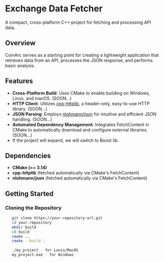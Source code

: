 # Exchange Data Fetcher

A compact, cross-platform C++ project for fetching and processing API data.

## Overview

CoinArc serves as a starting point for creating a lightweight application that retrieves data from an API, processes the JSON response, and performs basic analysis.

## Features

- **Cross-Platform Build**: Uses CMake to enable building on Windows, Linux, and macOS. (SOON...)
- **HTTP Client**: Utilizes [cpp-httplib](https://github.com/yhirose/cpp-httplib), a header-only, easy-to-use HTTP library. (SOON...)
- **JSON Parsing**: Employs [nlohmann/json](https://github.com/nlohmann/json) for intuitive and efficient JSON handling. (SOON...)
- **Automated Dependency Management**: Integrates FetchContent in CMake to automatically download and configure external libraries. (SOON...)
- If the project will expand, we will switch to Boost lib.

## Dependencies

- **CMake (>= 3.14)**
- **cpp-httplib** (fetched automatically via CMake's FetchContent)
- **nlohmann/json** (fetched automatically via CMake's FetchContent)

## Getting Started
### Cloning the Repository

```bash
   git clone https://your-repository-url.git
   cd your-repository
   mkdir build
   cd build
   cmake ..
   cmake --build .
   
   ./my_project - for Lunix/MacOS
   my_project.exe - for Windows

